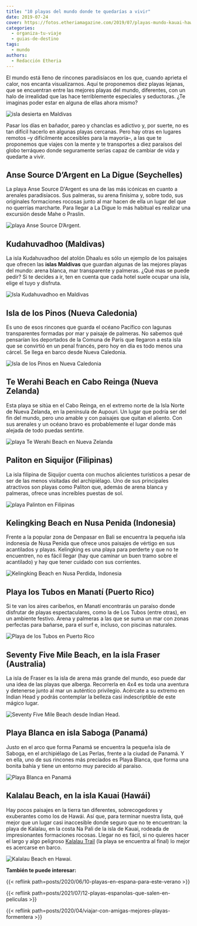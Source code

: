 ```yaml
---
title: "10 playas del mundo donde te quedarías a vivir"
date: 2019-07-24
cover: https://fotos.etheriamagazine.com/2019/07/playas-mundo-kauai-hawaii.jpg
categories: 
  - organiza-tu-viaje
  - guias-de-destino
tags: 
  - mundo
authors: 
  - Redacción Etheria
---
```


El mundo está lleno de rincones paradisíacos en los que, cuando aprieta el calor, nos 
encanta visualizarnos. Aquí te proponemos diez playas lejanas, que se encuentran entre 
las mejores playas del mundo, diferentes, con un halo de irrealidad que las hace 
terriblemente especiales y seductoras. ¿Te imaginas poder estar en alguna de ellas ahora 
mismo? 

![isla desierta en Maldivas](https://fotos.etheriamagazine.com/2019/07/Playas-Mundo-isla-Maldivas.jpg "Isla desierta en Maldivas. © Shan Seefromthesky")

Pasar los días en bañador, pareo y chanclas es adictivo y, por suerte, no es tan difícil 
hacerlo en algunas playas cercanas. Pero hay otras en lugares remotos –y difícilmente 
accesibles para la mayoría–, a las que te proponemos que viajes con la mente y te 
transportes a diez paraísos del globo terráqueo donde seguramente serías capaz de 
cambiar de vida y quedarte a vivir. 

## Anse Source D’Argent en La Digue (Seychelles)

La playa Anse Source D'Argent es una de las más icónicas en cuanto a arenales 
paradisíacos. Sus palmeras, su arena finísima y, sobre todo, sus originales formaciones 
rocosas junto al mar hacen de ella un lugar del que no querrías marcharte. Para llegar a 
La Digue lo más habitual es realizar una excursión desde Mahe o Praslin. 

![playa Anse Source D’Argent.](https://fotos.etheriamagazine.com/2019/07/Playas-mundo-La-Digue-Seychelles.jpg "Anse Source D’Argent. © Sebastien")

## Kudahuvadhoo (Maldivas)

La isla Kudahuvadhoo del atolón Dhaalu es sólo un ejemplo de los paisajes que ofrecen 
las **islas Maldivas** que guardan algunas de las mejores playas del mundo: arena 
blanca, mar transparente y palmeras. ¿Qué mas se puede pedir? Si te decides a ir, ten en 
cuenta que cada hotel suele ocupar una isla, elige el tuyo y disfruta. 

![Isla Kudahuvadhoo en Maldivas](https://fotos.etheriamagazine.com/2019/07/Playas-mundo-Maldivas.jpg "Isla Kudahuvadhoo. © Shan Seefromthesky")

## Isla de los Pinos (Nueva Caledonia)

Es uno de esos rincones que guarda el océano Pacífico con lagunas transparentes formadas 
por mar y paisaje de palmeras. No sabemos qué pensarían los deportados de la Comuna de 
París que llegaron a esta isla que se convirtió en un penal francés, pero hoy en día es 
todo menos una cárcel. Se llega en barco desde Nueva Caledonia. 

![Isla de los Pinos en Nueva Caledonia](https://fotos.etheriamagazine.com/2019/07/Playas-mundo-isla-pinos.jpg "Isla de los Pinos. © Sebastien Jermer")

## Te Werahi Beach en Cabo Reinga (Nueva Zelanda)

Esta playa se sitúa en el Cabo Reinga, en el extremo norte de la Isla Norte de Nueva 
Zelanda, en la península de Aupouri. Un lugar que podría ser del fin del mundo, pero uno 
amable y con paisajes que quitan el aliento. Con sus arenales y un océano bravo es 
probablemente el lugar donde más alejada de todo puedas sentirte. 

![playa Te Werahi Beach en Nueva Zelanda](https://fotos.etheriamagazine.com/2019/07/Playas-mundo-Nueva-Zelanda.jpg "Te Werahi Beach. © David Maciejewski")

## Paliton en Siquijor (Filipinas)

La isla filipina de Siquijor cuenta con muchos alicientes turísticos a pesar de ser de 
las menos visitadas del archipiélago. Uno de sus principales atractivos son playas como 
Paliton que, además de arena blanca y palmeras, ofrece unas increíbles puestas de sol. 

![playa Palinton en Filipinas](https://fotos.etheriamagazine.com/2019/07/Playas-mundo-siquijor-Filipinas.jpg "Playa Palinton. © James Connolly")

## Kelingking Beach en Nusa Penida (Indonesia)

Frente a la popular zona de Denpasar en Bali se encuentra la pequeña isla indonesia de 
Nusa Penida que ofrece unos paisajes de vértigo en sus acantilados y playas. Kelingking 
es una playa para perderte y que no te encuentren, no es fácil llegar (hay que caminar 
un buen tramo sobre el acantilado) y hay que tener cuidado con sus corrientes. 

![Kelingking Beach en Nusa Perdida, Indonesia](https://fotos.etheriamagazine.com/2019/07/Playas-mundo-nusa-penida.jpg "Kelingking Beach. © Paolo Nicolello")

## Playa los Tubos en Manatí (Puerto Rico)

Si te van los aires caribeños, en Manatí encontrarás un paraíso donde disfrutar de 
playas espectaculares, como la de Los Tubos (entre otras), en un ambiente festivo. Arena 
y palmeras a las que se suma un mar con zonas perfectas para bañarse, para el surf e, 
incluso, con piscinas naturales. 

![Playa de los Tubos en Puerto Rico](https://fotos.etheriamagazine.com/2019/07/Playas-Mundo-Manati-Puerto-Rico.jpg "Playa de los Tubos.© Alexis Antonio")

## Seventy Five Mile Beach, en la isla Fraser (Australia)

La isla de Fraser es la isla de arena más grande del mundo, eso puede dar una idea de 
las playas que alberga. Recorrerla en 4x4 es toda una aventura y detenerse junto al mar 
un auténtico privilegio. Acércate a su extremo en Indian Head y podrás contemplar la 
belleza casi indescriptible de este mágico lugar. 

![Seventy Five Mile Beach desde Indian Head.](https://fotos.etheriamagazine.com/2019/07/Playas-mundo-Fraser-Australia.jpg "Seventy Five Mile Beach desde Indian Head.© Antoine Beauvillain")

## Playa Blanca en isla Saboga (Panamá)

Justo en el arco que forma Panamá se encuentra la pequeña isla de Saboga, en el 
archipiélago de Las Perlas, frente a la ciudad de Panamá. Y en ella, uno de sus rincones 
más preciados es Playa Blanca, que forma una bonita bahía y tiene un entorno muy 
parecido al paraíso. 

![Playa Blanca en Panamá](https://fotos.etheriamagazine.com/2019/07/Playas-Mundo-Saboga-Panama.jpg "Playa Blanca. © Rowan Heuvel")

## Kalalau Beach, en la isla Kauai (Hawái)

Hay pocos paisajes en la tierra tan diferentes, sobrecogedores y exuberantes como los de 
Hawái. Así que, para terminar nuestra lista, qué mejor que un lugar casi inaccesible 
donde seguro que no te encuentran: la playa de Kalalau, en la costa Na Pali de la isla 
de Kauai, rodeada de impresionantes formaciones rocosas. Llegar no es fácil, si no 
quieres hacer el largo y algo peligroso [Kalalau Trail](https://www.kalalautrail.com) 
(la playa se encuentra al final) lo mejor es acercarse en barco. 

![Kalalau Beach en Hawai.](https://fotos.etheriamagazine.com/2019/07/playas-mundo-kauai-hawaii.jpg "Playa Kalalau. © Jelle de Gier")

**También te puede interesar:** 

{{< reflink path=posts/2020/06/10-playas-en-espana-para-este-verano >}} 

{{< reflink path=posts/2021/07/12-playas-espanolas-que-salen-en-peliculas >}} 

{{< reflink path=posts/2020/04/viajar-con-amigas-mejores-playas-formentera >}}

